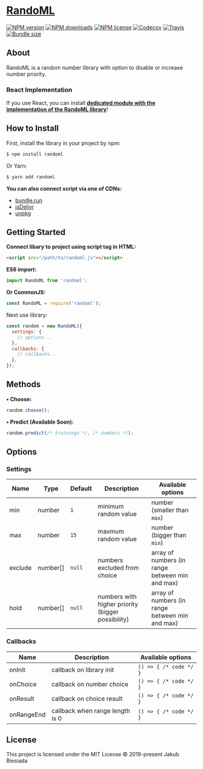 # [RandoML](https://github.com/randoml-js/randoml)

[![NPM version](https://img.shields.io/npm/v/randoml?style=flat-square)](https://www.npmjs.com/package/randoml)
[![NPM downloads](https://img.shields.io/npm/dm/randoml?style=flat-square)](https://www.npmjs.com/package/randoml)
[![NPM license](https://img.shields.io/npm/l/randoml?style=flat-square)](https://www.npmjs.com/package/randoml)
[![Codecov](https://img.shields.io/codecov/c/github/randoml-js/randoml?style=flat-square)](https://codecov.io/gh/randoml-js/randoml)
[![Travis](https://img.shields.io/travis/com/randoml-js/randoml/main?style=flat-square)](https://app.travis-ci.com/github/randoml-js/randoml)
[![Bundle size](https://img.shields.io/bundlephobia/min/randoml?style=flat-square)](https://bundlephobia.com/result?p=randoml)

## About

RandoML is a random number library with option to disable or increase number priority.

### React Implementation

If you use React, you can install **[dedicated module with the implementation of the RandoML library](https://github.com/randoml-js/react-randoml/)**!

## How to Install

First, install the library in your project by npm:

```sh
$ npm install randoml
```

Or Yarn:

```sh
$ yarn add randoml
```

**You can also connect script via one of CDNs:**

- [bundle.run](https://bundle.run/randoml)
- [jsDelivr](https://cdn.jsdelivr.net/npm/randoml/)
- [unpkg](https://unpkg.com/randoml/)

## Getting Started

**Connect libary to project using script tag in HTML:**

```html
<script src="/path/to/randoml.js"></script>
```

**ES6 import:**

```js
import RandoML from 'randoml';
```

**Or CommonJS:**

```js
const RandoML = require('randoml');
```

Next use library:

```js
const random = new RandoML({
  settings: {
    // options...
  },
  callbacks: {
    // callbacks...
  },
});
```

## Methods

**&bull; Choose:**

```js
random.choose();
```

**&bull; Predict (Available Soon):**

```js
random.predict(/* trainings */, /* numbers */);
```

## Options

### Settings

| Name    | Type     | Default | Description                                       | Available options                               |
| ------- | -------- | ------- | ------------------------------------------------- | ----------------------------------------------- |
| min     | number   | `1`     | minimum random value                              | number (smaller than `max`)                     |
| max     | number   | `15`    | maxmum random value                               | number (bigger than `min`)                      |
| exclude | number[] | `null`  | numbers excluded from choice                      | array of numbers (in range between min and max) |
| hold    | number[] | `null`  | numbers with higher priority (bigger possibility) | array of numbers (in range between min and max) |

### Callbacks

| Name       | Description                     | Available options      |
| ---------- | ------------------------------- | ---------------------- |
| onInit     | callback on library init        | `() => { /* code */ }` |
| onChoice   | callback on number choice       | `() => { /* code */ }` |
| onResult   | callback on choice result       | `() => { /* code */ }` |
| onRangeEnd | callback when range length is 0 | `() => { /* code */ }` |

## License

This project is licensed under the MIT License © 2019-present Jakub Biesiada
